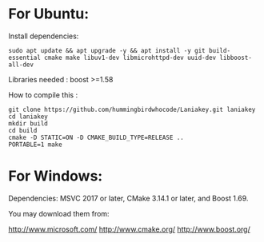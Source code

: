 
For Ubuntu:
==========

Install dependencies:

```
sudo apt update && apt upgrade -y && apt install -y git build-essential cmake make libuv1-dev libmicrohttpd-dev uuid-dev libboost-all-dev
```


Libraries needed : boost >=1.58

How to compile this :
```
git clone https://github.com/hummingbirdwhocode/Laniakey.git laniakey
cd laniakey
mkdir build
cd build
cmake -D STATIC=ON -D CMAKE_BUILD_TYPE=RELEASE ..
PORTABLE=1 make
```

For Windows:
==========

Dependencies: MSVC 2017 or later, CMake 3.14.1 or later, and Boost 1.69.

You may download them from:

http://www.microsoft.com/
http://www.cmake.org/
http://www.boost.org/

